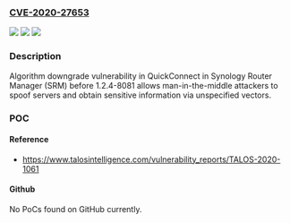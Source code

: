 ### [CVE-2020-27653](https://cve.mitre.org/cgi-bin/cvename.cgi?name=CVE-2020-27653)
![](https://img.shields.io/static/v1?label=Product&message=Synology%20Router%20Manager%20(SRM)&color=blue)
![](https://img.shields.io/static/v1?label=Version&message=n%2Fa&color=blue)
![](https://img.shields.io/static/v1?label=Vulnerability&message=CWE-327%3A%20Use%20of%20a%20Broken%20or%20Risky%20Cryptographic%20Algorithm&color=brighgreen)

### Description

Algorithm downgrade vulnerability in QuickConnect in Synology Router Manager (SRM) before 1.2.4-8081 allows man-in-the-middle attackers to spoof servers and obtain sensitive information via unspecified vectors.

### POC

#### Reference
- https://www.talosintelligence.com/vulnerability_reports/TALOS-2020-1061

#### Github
No PoCs found on GitHub currently.

